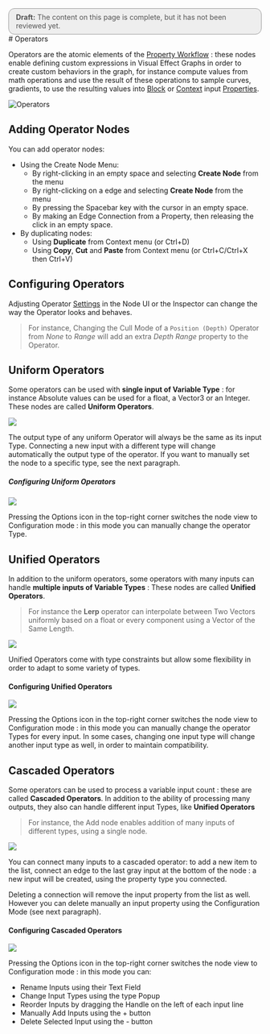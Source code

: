 <div style="border: solid 1px #999; border-radius:12px; background-color:#EEE; padding: 8px; padding-left:14px; color: #555; font-size:14px;"><b>Draft:</b> The content on this page is complete, but it has not been reviewed yet.</div>
# Operators

Operators are the atomic elements of the [Property Workflow](GraphLogicAndPhilosophy.md#property-workflow-horizontal-logic) : these nodes enable defining custom expressions in Visual Effect Graphs in order to create custom behaviors in the graph, for instance compute values from math operations and use the result of these operations to sample curves, gradients, to use the resulting values into [Block](Blocks.md) or [Context](Contexts.md) input [Properties](Properties.md).

![Operators](Images/Operators.png)

## Adding Operator Nodes

You can add operator nodes:

* Using the Create Node Menu:
  * By right-clicking in an empty space and selecting **Create Node** from the menu
  * By right-clicking on a edge and selecting **Create Node** from the menu
  * By pressing the Spacebar key with the cursor in an empty space.
  * By making an Edge Connection from a Property, then releasing the click in an empty space.
* By duplicating nodes:
  * Using **Duplicate** from Context menu (or Ctrl+D)
  * Using **Copy**, **Cut** and **Paste** from Context menu (or Ctrl+C/Ctrl+X then Ctrl+V)

## Configuring Operators

Adjusting Operator [Settings](GraphLogicAndPhilosophy.md#settings) in the Node UI or the Inspector can change the way the Operator looks and behaves. 

> For instance, Changing the Cull Mode of a `Position (Depth)` Operator  from *None* to *Range* will add an extra *Depth Range* property to the Operator.

## Uniform Operators

Some operators can be used with **single input of Variable Type** : for instance Absolute values can be used for a float, a Vector3 or an Integer. These nodes are called **Uniform Operators**.

![](Images/OperatorsUniform.png)

The output type of any uniform Operator will always be the same as its input Type. Connecting a new input with a different type will change automatically the output type of the operator. If you want to manually set the node to a specific type, see the next paragraph.

##### Configuring Uniform Operators

![](Images/OperatorsUniformOptions.png)

Pressing the Options icon in the top-right corner switches the node view to Configuration mode : in this mode you can manually change the operator Type.

## Unified Operators

In addition to the uniform operators, some operators with many inputs can handle **multiple inputs of Variable Types** : These nodes are called **Unified Operators**.

> For instance the **Lerp** operator can interpolate between Two Vectors uniformly based on a float or every component using a Vector of the Same Length.

![](Images/OperatorsUnified.png)

Unified Operators come with type constraints but allow some flexibility in order to adapt to some variety of types.

#### Configuring Unified Operators

![](Images/OperatorsUnifiedOptions.png)

Pressing the Options icon in the top-right corner switches the node view to Configuration mode : in this mode you can manually change the operator Types for every input. In some cases, changing one input type will change another input type as well, in order to maintain compatibility.

## Cascaded Operators

Some operators can be used to process a variable input count : these are called **Cascaded Operators**. In addition to the ability of processing many outputs, they also can handle different input Types, like **Unified Operators**

> For instance, the Add node enables addition of many inputs of different types, using a single node.

![](Images/OperatorsCascaded.png)

You can connect many inputs to a cascaded operator: to add a new item to the list, connect an edge to the last gray input at the bottom of the node : a new input will be created, using the property type you connected.

Deleting a connection will remove the input property from the list as well. However you can delete manually an input property using the Configuration Mode (see next paragraph).

#### Configuring Cascaded Operators

![](Images/OperatorsCascadedOptions.png)

Pressing the Options icon in the top-right corner switches the node view to Configuration mode : in this mode you can:

* Rename Inputs using their Text Field
* Change Input Types using the type Popup
* Reorder Inputs by dragging the Handle on the left of each input line
* Manually Add Inputs using the + button
* Delete Selected Input using the - button







